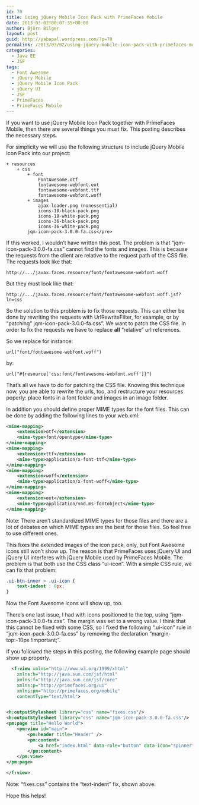 ```yaml
---
id: 70
title: Using jQuery Mobile Icon Pack with PrimeFaces Mobile
date: 2013-03-02T00:07:35+00:00
author: Björn Bilger
layout: post
guid: http://yabapal.wordpress.com/?p=70
permalink: /2013/03/02/using-jquery-mobile-icon-pack-with-primefaces-mobile/
categories:
  - Java EE
  - JSF
tags:
  - Font Awesome
  - jQuery Mobile
  - jQuery Mobile Icon Pack
  - jQuery UI
  - JSF
  - PrimeFaces
  - PrimeFaces Mobile
---
```

If you want to use jQuery Mobile Icon Pack together with PrimeFaces Mobile, then there are several things you must fix. This posting describes the necessary steps.<!--more-->

For simplicity we will use the following structure to include jQuery Mobile Icon Pack into our project:

```
+ resources
    + css
        + font
            FontAwesome.otf
            fontawesome-webfont.eot
            fontawesome-webfont.ttf
            fontawesome-webfont.woff
        + images
            ajax-loader.png (nonessential)
            icons-18-black-pack.png
            icons-18-white-pack.png
            icons-36-black-pack.png
            icons-36-white-pack.png
        jqm-icon-pack-3.0.0-fa.css</pre>
```

If this worked, I wouldn&#8217;t have written this post. The problem is that &#8220;jqm-icon-pack-3.0.0-fa.css&#8221; cannot find the fonts and images. This is because the requests from the client are relative to the request path of the CSS file. The requests look like that:

`http://.../javax.faces.resource/font/fontawesome-webfont.woff`

But they must look like that:

`http://.../javax.faces.resource/font/fontawesome-webfont.woff.jsf?ln=css`

So the solution to this problem is to fix those requests. This can either be done by rewriting the requests with UrlRewriteFilter, for example, or by &#8220;patching&#8221; jqm-icon-pack-3.0.0-fa.css&#8221;. We want to patch the CSS file. In order to fix the requests we have to replace **all** &#8220;relative&#8221; url references.

So we replace for instance:

`url("font/fontawesome-webfont.woff")`

by:

`url("#{resource['css:font/fontawesome-webfont.woff']}")`

That&#8217;s all we have to do for patching the CSS file. Knowing this technique now, you are able to rewrite the urls, too, and restructure your resources poperly: place fonts in a font folder and images in an image folder.

In addition you should define proper MIME types for the font files. This can be done by adding the following lines to your web.xml:

``` xml
<mime-mapping>
    <extension>otf</extension>
    <mime-type>font/opentype</mime-type>
</mime-mapping>
<mime-mapping>
    <extension>ttf</extension>
    <mime-type>application/x-font-ttf</mime-type>
</mime-mapping>
<mime-mapping>
    <extension>woff</extension>
    <mime-type>application/x-font-woff</mime-type>
</mime-mapping>
<mime-mapping>
    <extension>eot</extension>
    <mime-type>application/vnd.ms-fontobject</mime-type>
</mime-mapping>
```

Note: There aren&#8217;t standardized MIME types for those files and there are a lot of debates on which MIME types are the best for those files. So feel free to use different ones.

This fixes the extended images of the icon pack, only, but Font Awesome icons still won&#8217;t show up. The reason is that PrimeFaces uses jQuery UI and jQuery UI interferes with jQuery Mobile used by PrimeFaces Mobile. The problem is that both use the CSS class &#8220;ui-icon&#8221;. With a simple CSS rule, we can fix that problem:

``` css
.ui-btn-inner > .ui-icon {
    text-indent : 0px;
}
```

Now the Font Awesome icons will show up, too.

There&#8217;s one last issue, I had with icons positioned to the top, using &#8220;jqm-icon-pack-3.0.0-fa.css&#8221;. The margin was set to a wrong value. I think that this cannot be fixed with some CSS, so I fixed the following &#8220;.ui-icon&#8221; rule in &#8220;jqm-icon-pack-3.0.0-fa.css&#8221; by removing the declaration &#8220;margin-top:-10px !important;&#8221;.

If you followed the steps in this posting, the following example page should show up properly.

``` xml
  <f:view xmlns="http://www.w3.org/1999/xhtml"
    xmlns:h="http://java.sun.com/jsf/html"
    xmlns:f="http://java.sun.com/jsf/core"
    xmlns:p="http://primefaces.org/ui"
    xmlns:pm="http://primefaces.org/mobile"
    contentType="text/html">


<h:outputStylesheet library="css" name="fixes.css"/>
<h:outputStylesheet library="css" name="jqm-icon-pack-3.0.0-fa.css"/>
<pm:page title="Hello World">
    <pm:view id="main">
        <pm:header title="Header" />
        <pm:content>
            <a href="index.html" data-role="button" data-icon="spinner" data-iconpos="top">Test</a>
        </pm:content>
    </pm:view>
</pm:page>

</f:view>
```

Note: &#8220;fixes.css&#8221; contains the &#8220;text-indent&#8221; fix, shown above.

Hope this helps!
